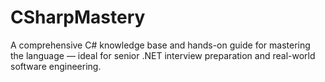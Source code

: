# CSharpMastery
A comprehensive C# knowledge base and hands-on guide for mastering the language — ideal for senior .NET interview preparation and real-world software engineering.
